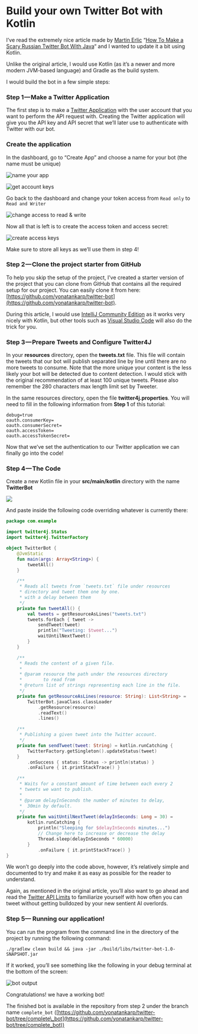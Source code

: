 # Build your own Twitter Bot with Kotlin

I’ve read the extremely nice article made by [Martin Erlic](https://medium.com/u/f864d52751a7) “[How To Make a Scary Russian Twitter Bot With Java](https://medium.com/@SeloSlav/how-to-make-a-scary-russian-twitter-bot-with-java-b7b62768a3ac)“ and I wanted to update it a bit using Kotlin.

Unlike the original article, I would use Kotlin (as it’s a newer and more modern JVM-based language) and Gradle as the build system.

I would build the bot in a few simple steps:

### Step 1 — Make a Twitter Application

The first step is to make a [Twitter Application](https://apps.twitter.com/) with the user account that you want to perform the API request with. Creating the Twitter application will give you the API key and API secret that we’ll later use to authenticate with Twitter with our bot.

### Create the application

In the dashboard, go to “Create App” and choose a name for your bot (the name must be unique)

![name your app](https://cdn.hashnode.com/res/hashnode/image/upload/v1639485716829/e4DDWaddA.png)

![get account keys](https://cdn.hashnode.com/res/hashnode/image/upload/v1639485718928/iotlNGKrr.png)

Go back to the dashboard and change your token access from `Read only` to `Read and Writer`

![change access to read & write](https://cdn.hashnode.com/res/hashnode/image/upload/v1639485720623/DJ_XtxBF4.png)

Now all that is left is to create the access token and access secret:

![create access keys](https://cdn.hashnode.com/res/hashnode/image/upload/v1639485727232/JeHY2mZsT.png)

Make sure to store all keys as we’ll use them in step 4!

### Step 2 — Clone the project starter from GitHub

To help you skip the setup of the project, I’ve created a starter version of the project that you can clone from GitHub that contains all the required setup for our project. You can easily clone it from here: [https://github.com/yonatankarp/twitter-bot](https://github.com/yonatankarp/twitter-bot).

During this article, I would use [IntelliJ Community Edition](https://www.jetbrains.com/idea/download/#section=mac) as it works very nicely with Kotlin, but other tools such as [Visual Studio Code](https://code.visualstudio.com/) will also do the trick for you.

### Step 3 — Prepare Tweets and Configure Twitter4J

In your **resources** directory, open the **tweets.txt** file. This file will contain the tweets that our bot will publish separated line by line until there are no more tweets to consume. Note that the more unique your content is the less likely your bot will be detected due to content detection. I would stick with the original recommendation of at least 100 unique tweets. Please also remember the 280 characters max length limit set by Tweeter.

In the same resources directory, open the file **twitter4j.properties**. You will need to fill in the following information from **Step 1** of this tutorial:

```text
debug=true  
oauth.consumerKey=  
oauth.consumerSecret=  
oauth.accessToken=  
oauth.accessTokenSecret=
```

Now that we’ve set the authentication to our Twitter application we can finally go into the code!

### Step 4 — The Code

Create a new Kotlin file in your **src/main/kotlin** directory with the name **TwitterBot**

![](https://cdn.hashnode.com/res/hashnode/image/upload/v1639485728903/USq7hjFK9.png)

And paste inside the following code overriding whatever is currently there:

```kotlin
package com.example

import twitter4j.Status
import twitter4j.TwitterFactory

object TwitterBot {
    @JvmStatic
    fun main(args: Array<String>) {
        tweetAll()
    }

    /**
     * Reads all tweets from `tweets.txt` file under resources
     * directory and tweet them one by one.
     * with a delay between them
     */
    private fun tweetAll() {
        val tweets = getResourceAsLines("tweets.txt")
        tweets.forEach { tweet ->
            sendTweet(tweet)
            println("Tweeting: $tweet...")
            waitUntilNextTweet()
        }
    }

    /**
     * Reads the content of a given file.
     *
     * @param resource the path under the resources directory
     *        to read from
     * @return list of strings representing each line in the file.
     */
    private fun getResourceAsLines(resource: String): List<String> =
        TwitterBot.javaClass.classLoader
            .getResource(resource)
            .readText()
            .lines()

    /**
     * Publishing a given tweet into the Twitter account.
     */
    private fun sendTweet(tweet: String) = kotlin.runCatching {
        TwitterFactory.getSingleton().updateStatus(tweet)
    }
        .onSuccess { status: Status -> println(status) }
        .onFailure { it.printStackTrace() }

    /**
     * Waits for a constant amount of time between each every 2
     * tweets we want to publish.
     *
     * @param delayInSeconds the number of minutes to delay,
     *  30min by default.
     */
    private fun waitUntilNextTweet(delayInSeconds: Long = 30) =
        kotlin.runCatching {
            println("Sleeping for $delayInSeconds minutes...")
            // Change here to increase or decrease the delay
            Thread.sleep(delayInSeconds * 60000)
        }
            .onFailure { it.printStackTrace() }
}

```

We won’t go deeply into the code above, however, it’s relatively simple and documented to try and make it as easy as possible for the reader to understand.

Again, as mentioned in the original article, you’ll also want to go ahead and read the [Twitter API Limits](https://help.twitter.com/en/rules-and-policies/twitter-limits) to familiarize yourself with how often you can tweet without getting bulldozed by your new sentient AI overlords.

### Step 5— Running our application!

You can run the program from the command line in the directory of the project by running the following command:

```shell
./gradlew clean build && java -jar ./build/libs/twitter-bot-1.0-SNAPSHOT.jar
```

If it worked, you’ll see something like the following in your debug terminal at the bottom of the screen:

![bot output](https://cdn.hashnode.com/res/hashnode/image/upload/v1639485730383/_IXLpBWjd.png)

Congratulations! we have a working bot!

The finished bot is available in the repository from step 2 under the branch name `complete_bot` ([https://github.com/yonatankarp/twitter-bot/tree/complete\_bot](https://github.com/yonatankarp/twitter-bot/tree/complete_bot))
